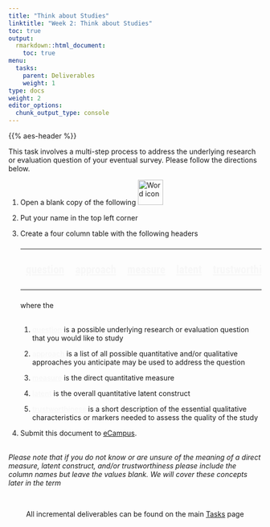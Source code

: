 ```yaml
---
title: "Think about Studies"
linktitle: "Week 2: Think about Studies"
toc: true
output:
  rmarkdown::html_document:
    toc: true
menu:
  tasks:
    parent: Deliverables
    weight: 1
type: docs
weight: 2
editor_options: 
  chunk_output_type: console
---
```


<script src="/rmarkdown-libs/kePrint/kePrint.js"></script>

<link href="/rmarkdown-libs/lightable/lightable.css" rel="stylesheet" />

{{% aes-header %}}

<style>
ul {
    margin-left: 1.5em
}
</style>

This task involves a multi-step process to address the underlying research or evaluation question of your eventual survey. Please follow the directions below.

1.  Open a blank copy of the following <img src="/logos/word-ico.png" alt="Word icon" width="50">

2.  Put your name in the top left corner

3.  Create a four column table with the following headers

    <center>
    <table class="table" style="font-size: 22px; font-family: roboto condensed; width: auto !important; margin-left: auto; margin-right: auto;">
    <thead>
    <tr>
    <th style="text-align:left;color: #f7f7f7 !important;background-color: transparent !important;vertical-align: middle !important;font-weight: 600;text-decoration:underline">

    question

    </th>
    <th style="text-align:left;color: #f7f7f7 !important;background-color: transparent !important;vertical-align: middle !important;font-weight: 600;text-decoration:underline">

    approach

    </th>
    <th style="text-align:left;color: #f7f7f7 !important;background-color: transparent !important;vertical-align: middle !important;font-weight: 600;text-decoration:underline">

    measure

    </th>
    <th style="text-align:left;color: #f7f7f7 !important;background-color: transparent !important;vertical-align: middle !important;font-weight: 600;text-decoration:underline">

    latent

    </th>
    <th style="text-align:left;color: #f7f7f7 !important;background-color: transparent !important;vertical-align: middle !important;font-weight: 600;text-decoration:underline">

    trustworthiness

    </th>
    </tr>
    </thead>
    <tbody>
    <tr>
    </tr>
    </tbody>
    </table>
    </center>

    where the<br><br>

    1.  <span style="font-weight:600; color:#f7f7f7; text-decoration:underline;font_size = 22;">question</span> is a possible underlying research or evaluation question that you would like to study

    2.  <span style="font-weight:600; color:#f7f7f7; text-decoration:underline;font_size = 22;">approach</span> is a list of all possible quantitative and/or qualitative approaches you anticipate may be used to address the question

    3.  <span style="font-weight:600; color:#f7f7f7; text-decoration:underline;font_size = 22;">measure</span> is the direct quantitative measure

    4.  <span style="font-weight:600; color:#f7f7f7; text-decoration:underline;font_size = 22;">latent</span> is the overall quantitative latent construct

    5.  <span style="font-weight:600; color:#f7f7f7; text-decoration:underline;font_size = 22;">trustworthiness</span> is a short description of the essential qualitative characteristics or markers needed to assess the quality of the study

4.  Submit this document to <a target="_blank" href="https://ecampus.wvu.edu/">eCampus</a>.<br><br>

<i>Please note that if you do not know or are unsure of the meaning of a direct measure, latent construct, and/or trustworthiness please include the column names but leave the values blank. We will cover these concepts later in the term</i>

<br />

<center>
<p id="rounded_corners">
All incremental deliverables can be found on the main <a href="/tasks/#deliverables">Tasks</a> page
<p>
</center>

